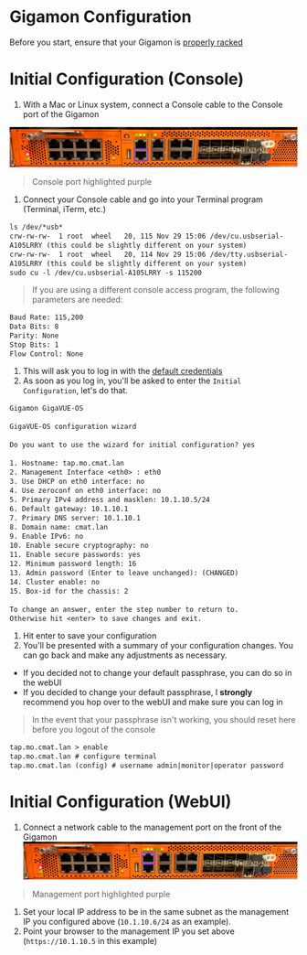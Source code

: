 # Gigamon Configuration

Before you start, ensure that your Gigamon is [properly racked](../hardware-assembly.md)

# Initial Configuration (Console)
1. With a Mac or Linux system, connect a Console cable to the Console port of the Gigamon  

![](../../images/gigamon-console.png)  
> Console port highlighted purple  

1. Connect your Console cable and go into your Terminal program (Terminal, iTerm, etc.)
```
ls /dev/*usb*
crw-rw-rw-  1 root  wheel   20, 115 Nov 29 15:06 /dev/cu.usbserial-A105LRRY (this could be slightly different on your system)
crw-rw-rw-  1 root  wheel   20, 114 Nov 29 15:06 /dev/tty.usbserial-A105LRRY (this could be slightly different on your system)
sudo cu -l /dev/cu.usbserial-A105LRRY -s 115200
```
> If you are using a different console access program, the following parameters are needed:
```
Baud Rate: 115,200
Data Bits: 8
Parity: None
Stop Bits: 1
Flow Control: None
```

1. This will ask you to log in with the [default credentials](../credentials.md)
1. As soon as you log in, you'll be asked to enter the `Initial Configuration`, let's do that.

  ```
  Gigamon GigaVUE-OS

  GigaVUE-OS configuration wizard

  Do you want to use the wizard for initial configuration? yes

  1. Hostname: tap.mo.cmat.lan
  2. Management Interface <eth0> : eth0
  3. Use DHCP on eth0 interface: no
  4. Use zeroconf on eth0 interface: no
  5. Primary IPv4 address and masklen: 10.1.10.5/24
  6. Default gateway: 10.1.10.1
  7. Primary DNS server: 10.1.10.1
  8. Domain name: cmat.lan
  9. Enable IPv6: no
  10. Enable secure cryptography: no
  11. Enable secure passwords: yes
  12. Minimum password length: 16
  13. Admin password (Enter to leave unchanged): (CHANGED)
  14. Cluster enable: no
  15. Box-id for the chassis: 2

  To change an answer, enter the step number to return to.
  Otherwise hit <enter> to save changes and exit.
  ```
1. Hit enter to save your configuration
1. You'll be presented with a summary of your configuration changes. You can go back and make any adjustments as necessary.  
 - If you decided not to change your default passphrase, you can do so in the webUI
 - If you decided to change your default passphrase, I **strongly** recommend you hop over to the webUI and make sure you can log in
> In the event that your passphrase isn't working, you should reset here before you logout of the console
```
tap.mo.cmat.lan > enable
tap.mo.cmat.lan # configure terminal
tap.mo.cmat.lan (config) # username admin|monitor|operator password
```

# Initial Configuration (WebUI)
1. Connect a network cable to the management port on the front of the Gigamon
![](../../images/gigamon-management.png)
> Management port highlighted purple  
1. Set your local IP address to be in the same subnet as the management IP you configured above (`10.1.10.6/24` as an example).
1. Point your browser to the management IP you set above (`https://10.1.10.5` in this example)
